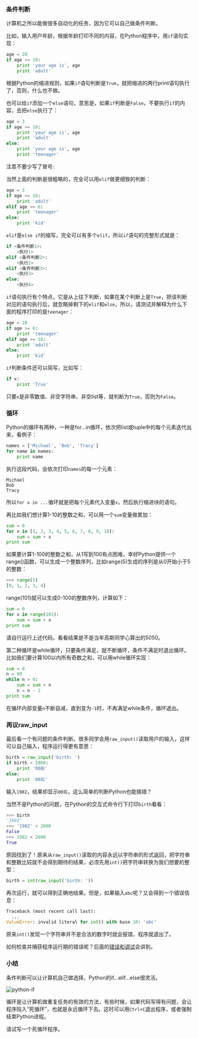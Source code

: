 ### 条件判断

计算机之所以能做很多自动化的任务，因为它可以自己做条件判断。

比如，输入用户年龄，根据年龄打印不同的内容，在Python程序中，用`if`语句实现：

```python
age = 20
if age >= 18:
    print 'your age is', age
    print 'adult'
```

根据Python的缩进规则，如果`if`语句判断是`True`，就把缩进的两行print语句执行了，否则，什么也不做。

也可以给`if`添加一个`else`语句，意思是，如果`if`判断是`False`，不要执行`if`的内容，去把`else`执行了：

```python
age = 3
if age >= 18:
    print 'your age is', age
    print 'adult'
else:
    print 'your age is', age
    print 'teenager'
```

注意不要少写了冒号`:`

当然上面的判断是很粗略的，完全可以用`elif`做更细致的判断：

```python
age = 3
if age >= 18:
    print 'adult'
elif age >= 6:
    print 'teenager'
else:
    print 'kid'
```

`elif`是`else if`的缩写，完全可以有多个`elif`，所以`if`语句的完整形式就是：

```python
if <条件判断1>:
    <执行1>
elif <条件判断2>:
    <执行2>
elif <条件判断3>:
    <执行3>
else:
    <执行4>
```

`if`语句执行有个特点，它是从上往下判断，如果在某个判断上是`True`，把该判断对应的语句执行后，就忽略掉剩下的`elif`和`else`，所以，请测试并解释为什么下面的程序打印的是`teenager`：

```python
age = 20
if age >= 6:
    print 'teenager'
elif age >= 18:
    print 'adult'
else:
    print 'kid'
```

`if`判断条件还可以简写，比如写：

```python
if x:
    print 'True'
```

只要`x`是非零数值、非空字符串、非空list等，就判断为`True`，否则为`False`。

### 循环

Python的循环有两种，一种是for...in循环，依次把list或tuple中的每个元素迭代出来，看例子：

```python
names = ['Michael', 'Bob', 'Tracy']
for name in names:
    print name
```

执行这段代码，会依次打印`names`的每一个元素：

```
Michael
Bob
Tracy
```

所以`for x in ...`循环就是把每个元素代入变量`x`，然后执行缩进块的语句。

再比如我们想计算1-10的整数之和，可以用一个`sum`变量做累加：

```python
sum = 0
for x in [1, 2, 3, 4, 5, 6, 7, 8, 9, 10]:
    sum = sum + x
print sum
```

如果要计算1-100的整数之和，从1写到100有点困难，幸好Python提供一个range()函数，可以生成一个整数序列，比如range(5)生成的序列是从0开始小于5的整数：

```python
>>> range(5)
[0, 1, 2, 3, 4]
```

range(101)就可以生成0-100的整数序列，计算如下：

```python
sum = 0
for x in range(101):
    sum = sum + x
print sum
```

请自行运行上述代码，看看结果是不是当年高斯同学心算出的5050。

第二种循环是while循环，只要条件满足，就不断循环，条件不满足时退出循环。比如我们要计算100以内所有奇数之和，可以用while循环实现：

```python
sum = 0
n = 99
while n > 0:
    sum = sum + n
    n = n - 2
print sum
```

在循环内部变量`n`不断自减，直到变为`-1`时，不再满足while条件，循环退出。

### 再议raw_input

最后看一个有问题的条件判断。很多同学会用`raw_input()`读取用户的输入，这样可以自己输入，程序运行得更有意思：

```python
birth = raw_input('birth: ')
if birth < 2000:
    print '00前'
else:
    print '00后'
```

输入`1982`，结果却显示`00后`，这么简单的判断Python也能搞错？

当然不是Python的问题，在Python的交互式命令行下打印`birth`看看：

```python
>>> birth
'1982'
>>> '1982' < 2000
False
>>> 1982 < 2000
True
```

原因找到了！原来从`raw_input()`读取的内容永远以字符串的形式返回，把字符串和整数比较就不会得到期待的结果，必须先用`int()`把字符串转换为我们想要的整型：

```python
birth = int(raw_input('birth: '))
```

再次运行，就可以得到正确地结果。但是，如果输入`abc`呢？又会得到一个错误信息：

```python
Traceback (most recent call last):
  ...
ValueError: invalid literal for int() with base 10: 'abc'
```

原来`int()`发现一个字符串并不是合法的数字时就会报错，程序就退出了。

如何检查并捕获程序运行期的错误呢？后面的[错误和调试](http://www.liaoxuefeng.com/wiki/001374738125095c955c1e6d8bb493182103fac9270762a000/001386832254674584228cd773d4db5a02ab85d2db4f83e000)会讲到。

### 小结

条件判断可以让计算机自己做选择，Python的if...elif...else很灵活。

![python-if](http://www.liaoxuefeng.com/files/attachments/00138729035993893cc9f9690e042848b0f7e1816815a36000/0)

循环是让计算机做重复任务的有效的方法，有些时候，如果代码写得有问题，会让程序陷入“死循环”，也就是永远循环下去。这时可以用`Ctrl+C`退出程序，或者强制结束Python进程。

请试写一个死循环程序。
